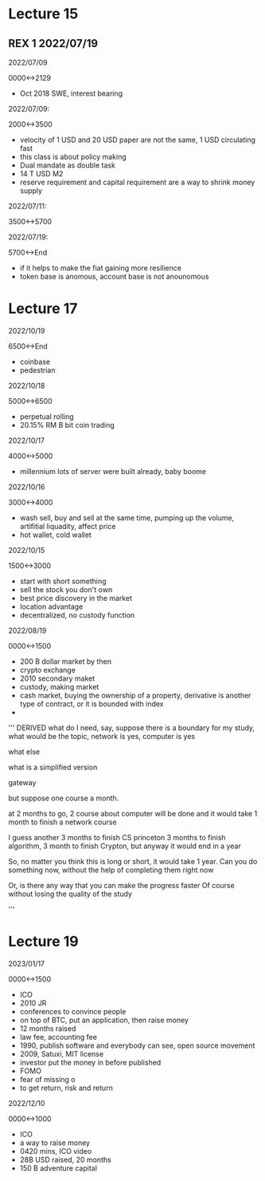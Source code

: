 # Lecture 15
## REX 1 2022/07/19

2022/07/09

0000<->2129

- Oct 2018 SWE, interest bearing

2022/07/09:

2000<->3500

- velocity of 1 USD and 20 USD paper are not the same, 1 USD circulating fast
- this class is about policy making
- Dual mandate as double task
- 14 T USD M2
- reserve requirement and capital requirement are a way to shrink money supply

2022/07/11:

3500<->5700

2022/07/19:

5700<->End

- if it helps to make the fiat gaining more resilience
- token base is anomous, account base is not anounomous

# Lecture 17

2022/10/19

6500<->End

- coinbase
- pedestrian

2022/10/18

5000<->6500

- perpetual rolling
- 20.15% RM B bit coin trading

2022/10/17

4000<->5000

- millennium lots of server were built already, baby boome

2022/10/16

3000<->4000

- wash sell, buy and sell at the same time, pumping up the volume, artifitial liquadity, affect price
- hot wallet, cold wallet

2022/10/15

1500<->3000

- start with short something
- sell the stock you don't own
- best price discovery in the market
- location advantage
- decentralized, no custody function

2022/08/19

0000<->1500

- 200 B dollar market by then
- crypto exchange
- 2010 secondary maket
- custody, making market
- cash market, buying the ownership of a property, derivative is another type of contract, or it is bounded with index
- 

'''
DERIVED
what do I need, say, suppose there is a boundary for my study, what would be the topic, network is yes, computer is yes

what else

what is a simplified version

gateway

but suppose one course a month.

at 2 months to go, 2 course about computer will be done
and it would take 1 month to finish a network course

I guess another 3 months to finish CS princeton
3 months to finish algorithm, 3 month to finish Crypton, but anyway it would end in a year

So, no matter you think this is long or short, it would take 1 year.
Can you do something now, without the help of completing them right now

Or, is there any way that you can make the progress faster
Of course without losing the quality of the study

'''

# Lecture 19

2023/01/17

0000<->1500

-  ICO
- 2010 JR
- conferences to convince people
- on top of BTC, put an application, then raise money
- 12 months raised
- law fee, accounting fee
- 1990, publish software and everybody can see, open source movement
- 2009, Satuxi, MIT license
- investor put the money in before published
- FOMO
- fear of missing o
- to get return, risk and return

2022/12/10

0000<->1000

- ICO
- a way to raise money
- 0420 mins, ICO video
- 28B USD raised, 20 months
- 150 B adventure capital
